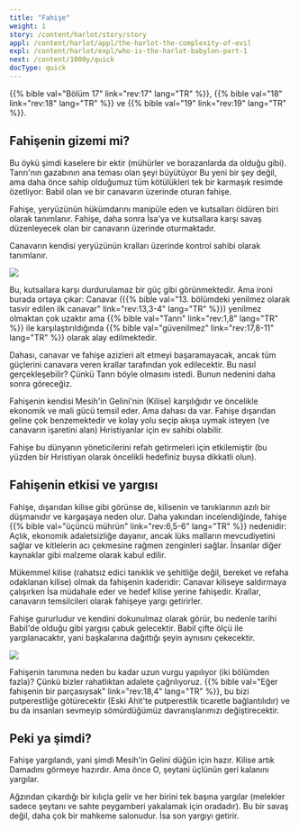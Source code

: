 ```yaml
---
title: "Fahişe"
weight: 1
story: /content/harlot/story/story
appl: /content/harlot/appl/the-harlot-the-complexity-of-evil
expl: /content/harlot/expl/who-is-the-harlot-babylon-part-1
next: /content/1000y/quick
docType: quick
---
```


{{% bible val="Bölüm 17" link="rev:17" lang="TR" %}}, {{% bible val="18" link="rev:18" lang="TR" %}} ve {{% bible val="19" link="rev:19" lang="TR" %}}.

## Fahişenin gizemi mi?

Bu öykü şimdi kaselere bir ektir (mühürler ve borazanlarda da olduğu gibi). Tanrı'nın gazabının ana teması olan şeyi büyütüyor Bu yeni bir şey değil, ama daha önce sahip olduğumuz tüm kötülükleri tek bir karmaşık resimde özetliyor: Babil olan ve bir canavarın üzerinde oturan fahişe.

Fahişe, yeryüzünün hükümdarını manipüle eden ve kutsalları öldüren biri olarak tanımlanır. Fahişe, daha sonra İsa'ya ve kutsallara karşı savaş düzenleyecek olan bir canavarın üzerinde oturmaktadır.

Canavarın kendisi yeryüzünün kralları üzerinde kontrol sahibi olarak tanımlanır.

![](/images/Hure+Tier_tr.jpg)

Bu, kutsallara karşı durdurulamaz bir güç gibi görünmektedir. Ama ironi burada ortaya çıkar: Canavar ({{% bible val="13. bölümdeki yenilmez olarak tasvir edilen ilk canavar" link="rev:13,3-4" lang="TR" %}}) yenilmez olmaktan çok uzaktır ama {{% bible val="Tanrı" link="rev:1,8" lang="TR" %}} ile karşılaştırıldığında {{% bible val="güvenilmez" link="rev:17,8-11" lang="TR" %}} olarak alay edilmektedir.

Dahası, canavar ve fahişe azizleri alt etmeyi başaramayacak, ancak tüm güçlerini canavara veren krallar tarafından yok edilecektir. Bu nasıl gerçekleşebilir? Çünkü Tanrı böyle olmasını istedi. Bunun nedenini daha sonra göreceğiz.

Fahişenin kendisi Mesih'in Gelini'nin (Kilise) karşılığıdır ve öncelikle ekonomik ve mali gücü temsil eder. Ama dahası da var. Fahişe dışarıdan geline çok benzemektedir ve kolay yolu seçip akışa uymak isteyen (ve canavarın işaretini alan) Hıristiyanlar için ev sahibi olabilir.

Fahişe bu dünyanın yöneticilerini refah getirmeleri için etkilemiştir (bu yüzden bir Hıristiyan olarak öncelikli hedefiniz buysa dikkatli olun).

## Fahişenin etkisi ve yargısı

Fahişe, dışarıdan kilise gibi görünse de, kilisenin ve tanıklarının azılı bir düşmanıdır ve kargaşaya neden olur. Daha yakından incelendiğinde, fahişe {{% bible val="üçüncü mührün" link="rev:6,5-6" lang="TR" %}} nedenidir: Açlık, ekonomik adaletsizliğe dayanır, ancak lüks malların mevcudiyetini sağlar ve kitlelerin acı çekmesine rağmen zenginleri sağlar. İnsanlar diğer kaynaklar gibi malzeme olarak kabul edilir.

Mükemmel kilise (rahatsız edici tanıklık ve şehitliğe değil, bereket ve refaha odaklanan kilise) olmak da fahişenin kaderidir: Canavar kiliseye saldırmaya çalışırken İsa müdahale eder ve hedef kilise yerine fahişedir. Krallar, canavarın temsilcileri olarak fahişeye yargı getirirler.

Fahişe gururludur ve kendini dokunulmaz olarak görür, bu nedenle tarihi Babil'de olduğu gibi yargısı çabuk gelecektir. Babil çifte ölçü ile yargılanacaktır, yani başkalarına dağıttığı şeyin aynısını çekecektir.

![](/images/Hure_tr.jpg)

Fahişenin tanımına neden bu kadar uzun vurgu yapılıyor (iki bölümden fazla)? Çünkü bizler rahatlıktan adalete çağrılıyoruz. {{% bible val="Eğer fahişenin bir parçasıysak" link="rev:18,4" lang="TR" %}}, bu bizi putperestliğe götürecektir (Eski Ahit'te putperestlik ticaretle bağlantılıdır) ve bu da insanları sevmeyip sömürdüğümüz davranışlarımızı değiştirecektir.

## Peki ya şimdi?

Fahişe yargılandı, yani şimdi Mesih'in Gelini düğün için hazır. Kilise artık Damadını görmeye hazırdır. Ama önce O, şeytani üçlünün geri kalanını yargılar.

Ağzından çıkardığı bir kılıçla gelir ve her birini tek başına yargılar (melekler sadece şeytanı ve sahte peygamberi yakalamak için oradadır). Bu bir savaş değil, daha çok bir mahkeme salonudur. İsa son yargıyı getirir.

